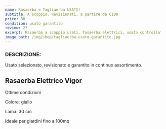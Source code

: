 ```yaml
---
name: Rasaerba e Tagliaerba USATI!
subtitle: A scoppio, Revisionati, a partire da €100
price: 30
condition: usato garantito
review: 27
excerpt: Rasaerba a scoppio usati, Tosaerba elettrici, usato controllato e garantito delle migliori marche a Udine, consegna gratuita a domicilio e dimostrazione di utilizzo
image_path: /img/shop/tagliaerba-usato-garantito.jpg
---
```

### DESCRIZIONE:

Usato selezionato, revisionato e garantito in continuo assortimento.

## Rasaerba Elettrico Vigor

Ottime condizioni

Colore: giallo

Lama: 30 cm

Ideale per giardini fino a 100mq
